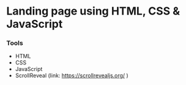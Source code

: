 # Landing page using HTML, CSS & JavaScript

### Tools

- HTML
- CSS
- JavaScript
- ScrollReveal (link: https://scrollrevealjs.org/ )
